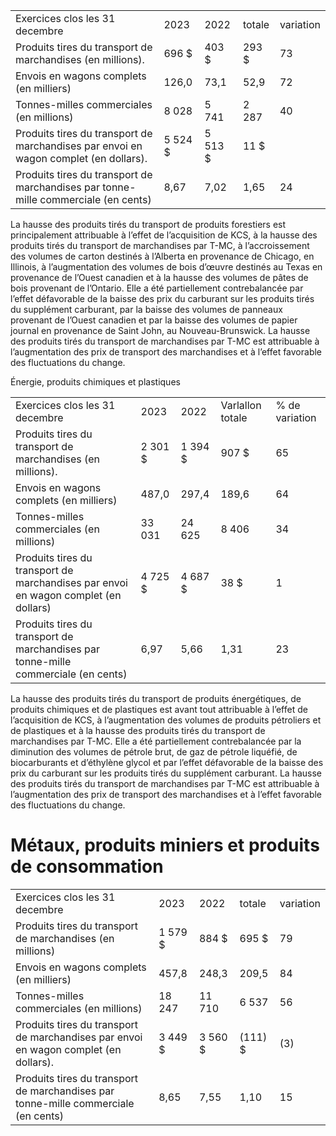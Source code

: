 <table><tr><td>Exercices clos les 31 decembre</td><td>2023</td><td>2022</td><td>totale</td><td>variation</td></tr><tr><td> Produits tires du transport de marchandises (en millions).</td><td>696 $</td><td>403 $</td><td>293 $</td><td>73</td></tr><tr><td>Envois en wagons complets (en milliers)</td><td>126,0</td><td>73,1</td><td>52,9</td><td>72</td></tr><tr><td>Tonnes-milles commerciales (en millions)</td><td>8 028</td><td>5 741</td><td>2 287</td><td>40</td></tr><tr><td> Produits tires du transport de marchandises par envoi en wagon complet (en dollars).</td><td>5 524 $</td><td>5 513 $</td><td>11 $</td><td></td></tr><tr><td> Produits tires du transport de marchandises par tonne-mille commerciale (en cents)</td><td>8,67</td><td>7,02</td><td>1,65</td><td>24</td></tr></table>

La hausse des produits tirés du transport de produits forestiers est principalement attribuable à l’effet de l’acquisition de KCS, à la hausse des produits tirés du transport de marchandises par T-MC, à l’accroissement des volumes de carton destinés à l’Alberta en provenance de Chicago, en Illinois, à l’augmentation des volumes de bois d’œuvre destinés au Texas en provenance de l’Ouest canadien et à la hausse des volumes de pâtes de bois provenant de l’Ontario. Elle a été partiellement contrebalancée par l’effet défavorable de la baisse des prix du carburant sur les produits tirés du supplément carburant, par la baisse des volumes de panneaux provenant de l’Ouest canadien et par la baisse des volumes de papier journal en provenance de Saint John, au Nouveau-Brunswick. La hausse des produits tirés du transport de marchandises par T-MC est attribuable à l’augmentation des prix de transport des marchandises et à l’effet favorable des fluctuations du change.

Énergie, produits chimiques et plastiques   

<table><tr><td>Exercices clos les 31 decembre</td><td>2023</td><td>2022</td><td>Varlallon totale</td><td>% de variation</td></tr><tr><td>Produits tires du transport de marchandises (en millions).</td><td>2 301 $</td><td>1 394 $</td><td>907 $</td><td>65</td></tr><tr><td>Envois en wagons complets (en milliers)</td><td>487,0</td><td>297,4</td><td>189,6</td><td>64</td></tr><tr><td>Tonnes-milles commerciales (en millions)</td><td> 33 031</td><td>24 625</td><td>8 406</td><td>34</td></tr><tr><td>Produits tires du transport de marchandises par envoi en wagon complet (en dollars)</td><td>4 725 $</td><td>4 687 $</td><td>38 $</td><td>1</td></tr><tr><td> Produits tires du transport de marchandises par tonne-mille commerciale (en cents)</td><td>6,97</td><td>5,66</td><td>1,31</td><td>23</td></tr></table>

La hausse des produits tirés du transport de produits énergétiques, de produits chimiques et de plastiques est avant tout attribuable à l’effet de l’acquisition de KCS, à l’augmentation des volumes de produits pétroliers et de plastiques et à la hausse des produits tirés du transport de marchandises par T-MC. Elle a été partiellement contrebalancée par la diminution des volumes de pétrole brut, de gaz de pétrole liquéfié, de biocarburants et d’éthylène glycol et par l’effet défavorable de la baisse des prix du carburant sur les produits tirés du supplément carburant. La hausse des produits tirés du transport de marchandises par T-MC est attribuable à l’augmentation des prix de transport des marchandises et à l’effet favorable des fluctuations du change.

# Métaux, produits miniers et produits de consommation

<table><tr><td>Exercices clos les 31 decembre</td><td>2023</td><td>2022</td><td>totale</td><td>variation</td></tr><tr><td> Produits tires du transport de marchandises (en millions)</td><td>1 579 $</td><td>884 $</td><td>695 $</td><td>79</td></tr><tr><td>Envois en wagons complets (en milliers)</td><td>457,8</td><td>248,3</td><td>209,5</td><td>84</td></tr><tr><td>Tonnes-milles commerciales (en millions)</td><td>18 247</td><td>11 710</td><td>6 537</td><td>56</td></tr><tr><td> Produits tires du transport de marchandises par envoi en wagon complet (en dollars).</td><td>3 449 $</td><td>3 560 $</td><td>(111) $</td><td>(3)</td></tr><tr><td>Produits tires du transport de marchandises par tonne-mille commerciale (en cents)</td><td>8,65</td><td>7,55</td><td>1,10</td><td>15</td></tr></table>